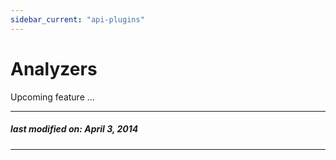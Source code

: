```yaml
---
sidebar_current: "api-plugins"
---
```


Analyzers
=========

Upcoming feature ...

---
##### last modified on: April 3, 2014
---
